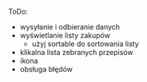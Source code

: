 ToDo:

* wysyłanie i odbieranie danych
* wyświetlanie listy zakupów
  * użyj sortable do sortowania listy
* klikalna lista zebranych przepisów
* ikona
* obsługa błędów